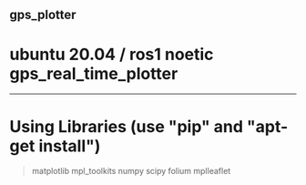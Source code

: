 ## gps_plotter
# ubuntu 20.04 / ros1 noetic gps_real_time_plotter

---
# Using Libraries (use "pip" and "apt-get install")
> matplotlib
> mpl_toolkits
> numpy
> scipy
> folium
> mplleaflet
